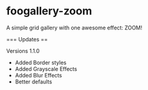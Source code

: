 foogallery-zoom
===============

A simple grid gallery with one awesome effect: ZOOM!

=== Updates ==

Versions 1.1.0
* Added Border styles
* Added Grayscale Effects
* Added Blur Effects
* Better defaults
